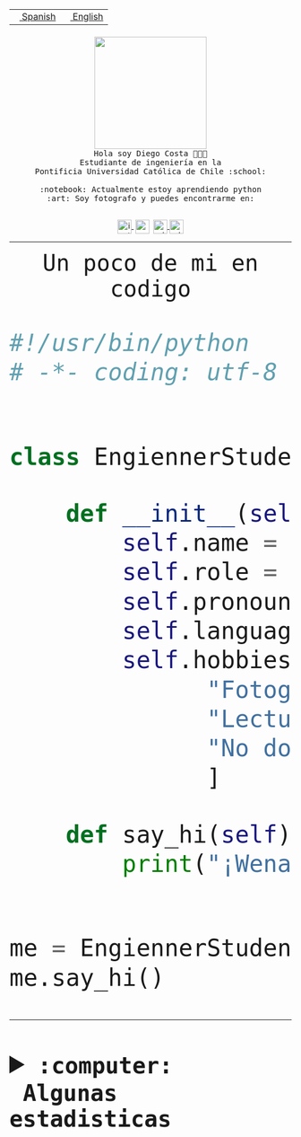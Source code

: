 <table border="0"  align="right">
 <tr><td><a href="README.md"><img src="https://upload.wikimedia.org/wikipedia/commons/thumb/8/89/Bandera_de_Espa%C3%B1a.svg/1200px-Bandera_de_Espa%C3%B1a.svg.png" height="10"> Spanish</a></td>
 <td><a href="README.en.md"><img src="https://upload.wikimedia.org/wikipedia/commons/a/a4/Flag_of_the_United_States.svg" height="10"> English</a></td></tr>
</table><br><br><br>


<p align="center">
  <img src="https://github.com/diegocostares/diegocostares/blob/main/Images/aaa2.gif?raw=true" height="200px" weight="200px">
  <br><samp>
    Hola soy Diego Costa 👨🏻‍💻<br>
    Estudiante de ingeniería en la <br>
    Pontificia Universidad Católica de Chile :school:<br>
  <br>
    :notebook: Actualmente estoy aprendiendo python <br>
    :art: Soy fotografo y puedes encontrarme en: <br>
  <br></samp>
  
</p>

<p align="center">
   <a href="https://instagram.com/diegocosta_no" target="blank">
    <img 
    align="center" src="https://cdn.jsdelivr.net/npm/simple-icons@3.0.1/icons/instagram.svg" alt="instagram" height="25px" width="25px" />
  </a>
  <a style="border: 3px solid; color: white;"href="https://t.me/diegocosta_no" target="blank">
  <img
  align="center" alt="Telegram" width="25px" src="https://icons-for-free.com/iconfiles/png/512/Telegram-1324888767380505522.png" />
</a>
<a href="https://api.whatsapp.com/send?phone=56971897835&text=Hola!" target="blank">
  <img
  align="center" alt="wtsp" width="25px" src="https://img.icons8.com/pastel-glyph/2x/whatsapp--v2.png" />
</a>
<a href="https://www.linkedin.com/in/diego-costa-786249213/" target="blank">
  <img
  align="center" alt="wtsp" width="25px" src="https://img.icons8.com/metro/452/linkedin.png" />
</a>

  </a>
</p>

---


<p align="center"><font size="25"><samp>Un poco de mi en codigo</samp></front></p>


```python
#!/usr/bin/python
# -*- coding: utf-8 -*-


class EngiennerStudent:

    def __init__(self):
        self.name = "Diego Costa"
        self.role = "Estudiante"
        self.pronouns = "he/him"
        self.language_spoken = ["es_CL", "en_US"]
        self.hobbies = [
              "Fotografia",
              "Lectura",
              "No dormir",
              ]

    def say_hi(self):
        print("¡Wena mundo!")


me = EngiennerStudent()
me.say_hi()
```
---
<details>
  <summary><b><samp>:computer: &nbsp;Algunas estadisticas</samp></b></summary>
  <br/></p>

<!--START_SECTION:waka-->
![Code Time](http://img.shields.io/badge/Code%20Time-1%2C044%20hrs%2031%20mins-blue)

**Soy nocturno 🦉** 

```text
🌞 Mañana                 44 commits          ░░░░░░░░░░░░░░░░░░░░░░░░░   01.34 % 
🌆 Día                    1038 commits        ████████░░░░░░░░░░░░░░░░░   31.51 % 
🌃 Tarde                  1433 commits        ███████████░░░░░░░░░░░░░░   43.50 % 
🌙 Noche                  779 commits         ██████░░░░░░░░░░░░░░░░░░░   23.65 % 
```
📅 **Soy más productivo los Martes** 

```text
Lunes                    516 commits         ████░░░░░░░░░░░░░░░░░░░░░   15.66 % 
Martes                   625 commits         █████░░░░░░░░░░░░░░░░░░░░   18.97 % 
Miércoles                435 commits         ███░░░░░░░░░░░░░░░░░░░░░░   13.21 % 
Jueves                   507 commits         ████░░░░░░░░░░░░░░░░░░░░░   15.39 % 
Viernes                  475 commits         ████░░░░░░░░░░░░░░░░░░░░░   14.42 % 
Sábado                   268 commits         ██░░░░░░░░░░░░░░░░░░░░░░░   08.14 % 
Domingo                  468 commits         ████░░░░░░░░░░░░░░░░░░░░░   14.21 % 
```


📊 **Esta semana me dediqué a** 

```text
🐱‍💻 Proyectos: 
arqui-t3                 10 hrs 46 mins      ██████████░░░░░░░░░░░░░░░   38.58 % 
2023-1-S4-Grupo2-IA      4 hrs 52 mins       ████░░░░░░░░░░░░░░░░░░░░░   17.45 % 
2023-1-S4-Grupo2-Backend 3 hrs 28 mins       ███░░░░░░░░░░░░░░░░░░░░░░   12.44 % 
2023-1-S4-Grupo2-Frontend3 hrs 3 mins        ███░░░░░░░░░░░░░░░░░░░░░░   10.96 % 
2023-1-S4-Grupo2-Scraper 2 hrs 52 mins       ███░░░░░░░░░░░░░░░░░░░░░░   10.31 % 
```


 Last Updated on 10/06/2023 22:17:25 UTC
<!--END_SECTION:waka-->
  
  

<p align="center"> <img src="https://github-readme-stats.vercel.app/api?username=diegocostares&show_icons=true&theme=ayu-mirage" alt="abhisheknaiidu" /></p>
 
</details>
